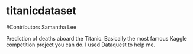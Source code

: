 # titanicdataset

#Contributors
  Samantha Lee
  
Prediction of deaths aboard the Titanic. Basically the most famous Kaggle competition project you can do. I used Dataquest to help me. 
